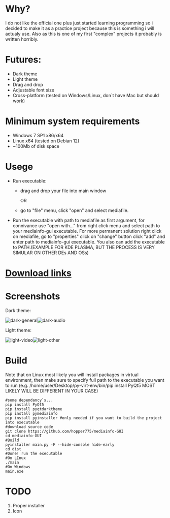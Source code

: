 # Why?
I do not like the official one plus just started learning programming so i decided to make it as a practice project because this is something i will actualy use. Also as this is one of my first "complex" projects it probably is written horribly.

# Futures:
* Dark theme
* Light theme
* Drag and drop
* Adjustable font size
* Cross-platform (tested on Windows/Linux, don`t have Mac but should work)
  
# Minimum system requirements
* Windows 7 SP1 x86/x64
* Linux x64 (tested on Debian 12)
* ~100Mb of disk space

# Usege
 * Run executable:

     * drag and drop your file into main window

       OR
   
     * go to "file" menu, click "open" and select mediafile.


  * Run the executable with path to mediafile as first argument, for connivance use "open with..." from right click menu and select path to your mediainfo-gui executable. For more permanent solution right click on mediafile, go to "properties" click on "change" button click "add" and enter path to mediainfo-gui executable. You also can add the executable to PATH.(EXAMPLE FOR KDE PLASMA, BUT THE PROCESS IS VERY SIMULAR ON OTHER DEs AND OSs)
  
# [Download links](https://github.com/hopper775/mediainfo-GUI/releases)

# Screenshots
Dark theme:

![dark-general](https://github.com/user-attachments/assets/88a50cf7-6fac-4d58-9be5-c16a8af536d2)![dark-audio](https://github.com/user-attachments/assets/654319c6-0481-4539-990a-989d63de1e11)

Light theme:

![light-video](https://github.com/user-attachments/assets/455ed52f-0cc0-480c-978c-ac8d84124028)![light-other](https://github.com/user-attachments/assets/af1b8adf-515b-40fd-9e49-97bbe6cd71c1)

# Build
Note that on Linux most likely you will install packages in virtual environment, then make sure to specify full path to the executable you want to run (e.g. /home/user/Desktop/py-virt-env/bin/pip install PyQt5 MOST LIKELY WILL BE DIFFERENT IN YOUR CASE)
```
#some dependancy`s...
pip install PyQt5
pip install pyqtdarktheme
pip install pymediainfo
pip install pyinstaller #only needed if you want to build the project into executable
#download source code
git clone https://github.com/hopper775/mediainfo-GUI
cd mediainfo-GUI
#Build
pyinstaller main.py -F --hide-console hide-early
cd dist
#Done! run the executable
#On LInux
./main
#On Windows
main.exe
```
# TODO
1. Proper installer
2. Icon

